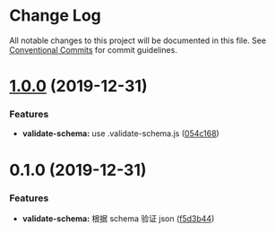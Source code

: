 # Change Log

All notable changes to this project will be documented in this file.
See [Conventional Commits](https://conventionalcommits.org) for commit guidelines.

# [1.0.0](https://github.com/tinytot1/tools/compare/@tinytot/validate-schema@0.1.0...@tinytot/validate-schema@1.0.0) (2019-12-31)

### Features

- **validate-schema:** use .validate-schema.js ([054c168](https://github.com/tinytot1/tools/commit/054c168f72e2121946d1f13c4aab4f0d071b359c))

# 0.1.0 (2019-12-31)

### Features

- **validate-schema:** 根据 schema 验证 json ([f5d3b44](https://github.com/tinytot1/tools/commit/f5d3b44c7b812d66faa990f9b2a7640747a82e6a))
